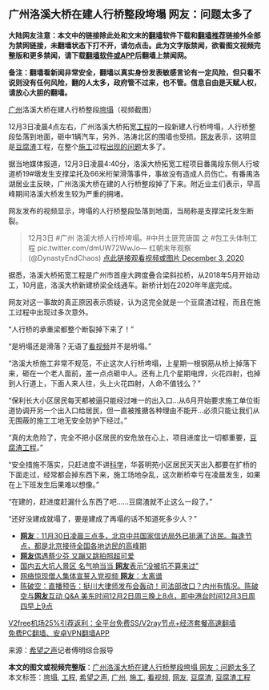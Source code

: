  <h2>广州洛溪大桥在建人行桥整段垮塌 网友：问题太多了</h2> <p class="notice"><b>大陆网友注意：本文中的链接除此处和文末的<a href="https://github.com/bannedbook/fanqiang" >翻墙</a>软件下载和<a href="https://github.com/killgcd/justmysocks/blob/master/README.md">翻墙推荐</a>链接外全部为禁网链接，未翻墙状态下打不开，请勿点击。此为文字版禁闻，欲看图文视频完整版和更多禁闻，请下载<a href="https://github.com/bannedbook/fanqiang">翻墙软件或APP</a>后翻墙上禁闻网。</p><p>备注：翻墙看新闻非常安全，翻墙以真实身份发表敏感言论有一定风险，但只看不说则没有任何风险，翻的人太多，政府管不过来，也不管。信息自由是天赋人权，请放心大胆的翻墙。</b></p>  <div class="entry"> <p id="conimg"><a href="https://www.bannedbook.org/bnews/tag/%e5%b9%bf%e5%b7%9e/" class="st_tag internal_tag" rel="tag" title="标签 广州 下的日志">广州</a>洛溪大桥在建人行桥整段<a href="https://www.bannedbook.org/bnews/tag/%E5%9E%AE%E5%A1%8C/" class="st_tag internal_tag" rel="tag" title="标签 垮塌 下的日志">垮塌</a>（视频截图）</p> <p>12月3日凌晨4点左右，广州洛溪大桥拓宽<a href="https://www.bannedbook.org/bnews/tag/%E5%B7%A5%E7%A8%8B/" class="st_tag internal_tag" rel="tag" title="标签 工程 下的日志">工程</a>的一段新建人行桥垮塌，人行桥整段坠落到地面，砸中1辆汽车，另外，洛涛北区的围墙也受损。<a href="https://www.bannedbook.org/bnews/tag/%e7%bd%91%e5%8f%8b/" class="st_tag internal_tag" rel="tag" title="标签 网友 下的日志">网友</a>表示，这明显是<a href="https://www.bannedbook.org/bnews/tag/%E8%B1%86%E8%85%90%E6%B8%A3/" class="st_tag internal_tag" rel="tag" title="标签 豆腐渣 下的日志">豆腐渣</a>工程，在整个<a href="https://www.bannedbook.org/bnews/tag/%e6%96%bd%e5%b7%a5/" class="st_tag internal_tag" rel="tag" title="标签 施工 下的日志">施工</a>过程<span class='wp_keywordlink'><a href="https://www.bannedbook.org/forum11/topic335.html" title="禁片：发展中出现的问题，只能靠发展解决？" target="_blank">出现的问题</a></span>太多了。</p> <p>据当地媒体报道，12月3日凌晨4:40分，洛溪大桥拓宽工程项目番禺段东侧人行坡道桥19#墩发生支撑梁托及66米桁架滑落事件，事故没有造成人员伤亡。有番禺洛湖居业主反映，广州洛溪大桥在建的人行桥整段掉了下来。附近业主们表示，早高峰期间洛溪大桥发生较为严重的拥堵。</p> <p>网友发布的视频显示，垮塌的人行桥整段坠落到地面，当局称是支撑梁托发生断裂。</p> <blockquote><p>12月3日 #广州 洛溪大桥人行桥垮塌。#中共土匪荒唐国 之 #包工头体制工程 pic.twitter.com/dmUW72WwJo— 红朝末年观察 (@DynastyEndChaos) <a href="https://twitter.com/DynastyEndChaos/status/1334375172069969921?ref_src=twsrc%5Etfw">点此链接观看视频或图片 December 3, 2020</a></p> </blockquote> <p>据悉，洛溪大桥拓宽工程是广州市首座大跨度叠合梁斜拉桥，从2018年5月开始动工，10月底，洛溪大桥新建桥梁全线通车。新桥计划在2020年年底完成。</p> <p>网友对这一事故的真正原因表示质疑，认为这完全就是一个豆腐渣过程，而且在施工过程中出现过多次意外。</p> <p>“人行桥的承重梁都整个断裂掉下来了！”</p> <p>“是坍塌还是滑落？无语了<a href="https://www.bannedbook.org/bnews/tag/%E7%9C%8B%E8%A7%86%E9%A2%91/" class="st_tag internal_tag" rel="tag" title="标签 看视频 下的日志">看视频</a>并不是坍塌。”</p> <p>“洛溪大桥施工非常不规范，不止这次人行桥垮塌，上星期一根钢筋从桥上掉落下来，砸在一个老人面前，差一点点砸中人。还有上几个星期电焊，火花四射，也掉到人行道上，下面人来人往，头上火花四射，人命不值钱么？”</p>  <p>“保利长大小区居民每天都被逼只能经过唯一的出入口…从6月开始要求施工单位街道协调开另一个出入口给居民，但一直被推搪各种理由不能开…必须只能让我们从无围蔽的施工工地无安全防护下经过。”</p> <p>“真的太危险了，完全不把小区居民的安危放在心上，项目进度比一切都重要，<a href="https://www.bannedbook.org/bnews/tag/%e8%b1%86%e8%85%90%e6%b8%a3%e5%b7%a5%e7%a8%8b/" class="st_tag internal_tag" rel="tag" title="标签 豆腐渣工程 下的日志">豆腐渣工程</a>。”</p> <p>“安全措施不落实，只赶进度不讲<span class='wp_keywordlink'><a href="https://www.bannedbook.org/forum11/topic309.html" title="禁片：“科学”的棍子" target="_blank">科学</a></span>，华荟明苑小区居民天天出入都要在扩桥的下面走过，经常都会掉东西下来，施工场地杂乱，这次断桥幸亏在凌晨发生，如果在上下班发生后果难以想像。”</p> <p>“在建的，赶进度赶漏什么东西了吧……豆腐渣就不止这么一段了。”</p> <p>“还好没建成就塌了，要是建成了再塌的话不知道死多少人？”</p>  <ul class='op-related-articles' title='相关阅读'> <li><a href='https://www.bannedbook.org/bnews/bannedvideo/20201203/1441435.html' target='_blank'><b>网友</b>：11月30日凌晨三点多，北京中共国家信访局外已排满了访民。每逢节点，都是北京接待全国各地访民的高峰期</a></li> <li><a href='https://www.bannedbook.org/bnews/yule/20201203/1441278.html' target='_blank'><b>网友</b>偶遇蔡少芬 又蹦又跳拍照超可爱</a></li> <li><a href='https://www.bannedbook.org/bnews/funmedia/20201203/1441161.html' target='_blank'>国内五大坑人景区 名气响当当 <b>网友</b>表示“没被坑不算来过”</a></li> <li><a href='https://www.bannedbook.org/bnews/cnnews/20201203/1441120.html' target='_blank'>网络惊现僧人集体宣誓入党视频 <b>网友</b>：太离谱</a></li> <li><a href='https://www.bannedbook.org/bnews/cbnews/20201203/1441088.html' target='_blank'>陈破空：直播预告：挺川大律师发布会轰动！司法部改口？内州有情况。陈破空与<b>网友</b>互动 Q&amp;A 美东时间12月2日周三晚上8点，即中港台时间12月3日周四早上9点</a></li> </ul> <p class="texttj"> <a href="https://www.bannedbook.org/forum23/topic22702.html" target="_blank">V2free机场25%引荐返利：全平台免费SS/V2ray节点+经济套餐高速翻墙</a><br/> <a href="https://github.com/bannedbook/fanqiang/wiki/%E7%A6%81%E9%97%BB%E7%BD%91%E5%AE%89%E5%8D%93%E7%BF%BB%E5%A2%99%E6%96%B0%E9%97%BBAPP" target="_blank">免费PC翻墙、安卓VPN翻墙APP</a></p><p> 来源：<span class='wp_keywordlink_affiliate'><a href="https://www.soundofhope.org" title="希望之声" target="_blank">希望之声</a></span>记者傅明综合报导 </p><a name='sharetosocial'></a>       <div><b>本文的图文或视频完整版</b>：<a href='https://www.bannedbook.org/bnews/cbnews/20201204/1441681.html'>广州洛溪大桥在建人行桥整段垮塌 网友：问题太多了</a></div>  </div><!--END ENTRY--> <div class="postfooter"> <div>本文标签：<a href="https://www.bannedbook.org/bnews/tag/%E5%9E%AE%E5%A1%8C/" rel="tag">垮塌</a>, <a href="https://www.bannedbook.org/bnews/tag/%E5%B7%A5%E7%A8%8B/" rel="tag">工程</a>, <a href="https://www.bannedbook.org/bnews/tag/%e5%b8%8c%e6%9c%9b%e4%b9%8b%e5%a3%b0/" rel="tag">希望之声</a>, <a href="https://www.bannedbook.org/bnews/tag/%e5%b9%bf%e5%b7%9e/" rel="tag">广州</a>, <a href="https://www.bannedbook.org/bnews/tag/%e6%96%bd%e5%b7%a5/" rel="tag">施工</a>, <a href="https://www.bannedbook.org/bnews/tag/%E7%9C%8B%E8%A7%86%E9%A2%91/" rel="tag">看视频</a>, <a href="https://www.bannedbook.org/bnews/tag/%e7%bd%91%e5%8f%8b/" rel="tag">网友</a>, <a href="https://www.bannedbook.org/bnews/tag/%E8%B1%86%E8%85%90%E6%B8%A3/" rel="tag">豆腐渣</a>, <a href="https://www.bannedbook.org/bnews/tag/%e8%b1%86%e8%85%90%e6%b8%a3%e5%b7%a5%e7%a8%8b/" rel="tag">豆腐渣工程</a></div>  </div><!--END POSTFOOTER--> 